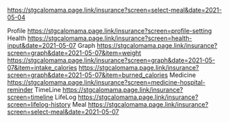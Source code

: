 
https://stgcalomama.page.link/insurance?screen=select-meal&date=2021-05-04

Profile
https://stgcalomama.page.link/insurance?screen=profile-setting
Health
https://stgcalomama.page.link/insurance?screen=health-input&date=2021-05-07
Graph
https://stgcalomama.page.link/insurance?screen=graph&date=2021-05-07&item=weight
https://stgcalomama.page.link/insurance?screen=graph&date=2021-05-07&item=intake_calories
https://stgcalomama.page.link/insurance?screen=graph&date=2021-05-07&item=burned_calories
Medicine
https://stgcalomama.page.link/insurance?screen=medicine-hospital-reminder
TimeLine
https://stgcalomama.page.link/insurance?screen=timeline
LifeLog
https://stgcalomama.page.link/insurance?screen=lifelog-history
Meal
https://stgcalomama.page.link/insurance?screen=select-meal&date=2021-05-07
